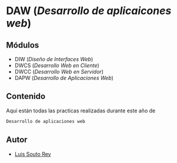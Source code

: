 # DAW (_Desarrollo de aplicaicones web_)

## Módulos

- DIW (_Diseño de Interfaces Web_)
- DWCS (_Desarrollo Web en Cliente_)
- DWCC (_Desarrollo Web en Servidor_)
- DAPW (_Desarrollo de Aplicaciones Web_)

## Contenido

Aquí están todas las practicas realizadas durante este año de

```bash
Desarrollo de aplicaciones web
```

## Autor

- [Luis Souto Rey](https://github.com/moneygamer330)
